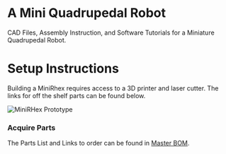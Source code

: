 <h1>A Mini Quadrupedal Robot</h1>
CAD Files, Assembly Instruction, and Software Tutorials for a Miniature Quadrupedal Robot.


# Setup Instructions
Building a MiniRhex requires access to a 3D printer and laser cutter. The links for off the shelf parts can be found below.

![MiniRHex Prototype](Images/mini1.jpg)

### Acquire Parts
The Parts List and Links to order can be found in [Master BOM](https://github.com/MiniQuad/robot/blob/master/Master%20BOM.md).
